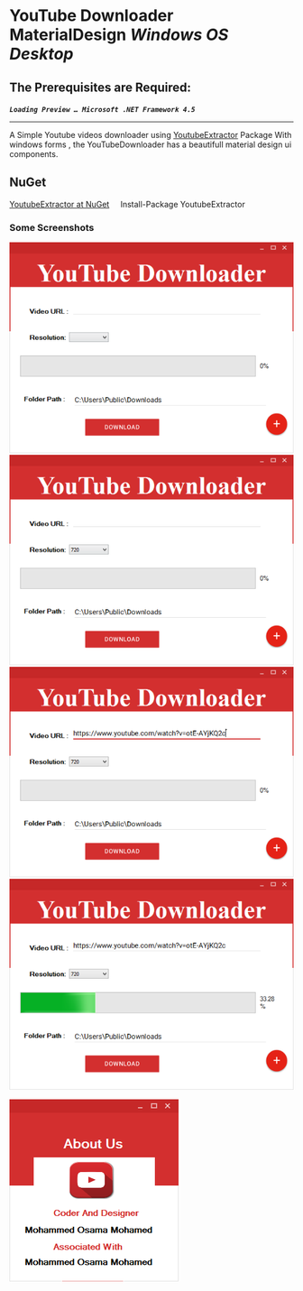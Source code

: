 # YouTube Downloader MaterialDesign ***Windows OS Desktop***
## The Prerequisites are Required:
 ***``Loading Preview … Microsoft .NET Framework 4.5``***
***
A Simple Youtube videos downloader using <a href="https://www.nuget.org/packages/YoutubeExtractor" >YoutubeExtractor</a> Package With windows forms , the YouTubeDownloader has a beautifull material design ui components.
## NuGet
[YoutubeExtractor at NuGet](http://nuget.org/packages/YoutubeExtractor)
    Install-Package YoutubeExtractor
### Some Screenshots
![Material design youtube downloader c#](1.PNG)
![Material design youtube downloader c#](2.PNG)
![Material design youtube downloader c#](3.PNG)
![Material design youtube downloader c#](4.PNG)

![Material design youtube downloader c#](5.PNG)
